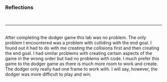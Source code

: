 <h3>Reflections</h3>
<br><hr><br>
After completing the dodger game this lab was no problem. The only problem I encountered was a problem with colliding with the end goal. I found out it had to do with me creating the collisions
first and then creating the end goal. I had similar problems with creating certain aspects of the game in the wrong order but had no problems with code. 
I much prefer this game to the dodger game as there is much more room to work and create. The dodger only really had one frame to work with. I will say, however, the dodger was more difficult to play and win.
